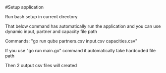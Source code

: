 #Setup application 

Run bash setup in current directory

That below command has automatically run the application and you can use dynamic input, partner and capacity file path

Commands: "go run qube partners.csv input.csv capacities.csv"


If you use "go run main.go" command it automatically take hardcoded file path

Then 2 output csv files will created
